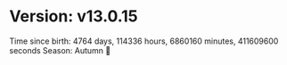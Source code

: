 # Version: v13.0.15
Time since birth: 4764 days, 114336 hours, 6860160 minutes, 411609600 seconds
Season: Autumn 🍁
